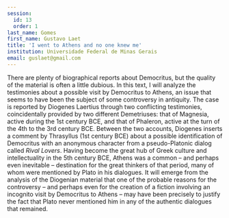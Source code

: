 ```yaml
---
session:
  id: 13
  order: 1
last_name: Gomes
first_name: Gustavo Laet
title: 'I went to Athens and no one knew me'
institution: Universidade Federal de Minas Gerais
email: guslaet@gmail.com
---
```

There are plenty of biographical reports about Democritus, but the quality of the material is often a little dubious. In this text, I will analyze the testimonies about a possible visit by Democritus to Athens, an issue that seems to have been the subject of some controversy in antiquity. The case is reported by Diogenes Laertius through two conflicting testimonies, coincidentally provided by two different Demetriuses: that of Magnesia, active during the 1st century BCE, and that of Phaleron, active at the turn of the 4th to the 3rd century BCE. Between the two accounts, Diogenes inserts a comment by Thrasyllus (1st century BCE) about a possible identification of Democritus with an anonymous character from a pseudo-Platonic dialog called *Rival Lovers*. Having become the great hub of Greek culture and intellectuality in the 5th century BCE, Athens was a common – and perhaps even inevitable – destination for the great thinkers of that period, many of whom were mentioned by Plato in his dialogues. It will emerge from the analysis of the Diogenian material that one of the probable reasons for the controversy – and perhaps even for the creation of a fiction involving an incognito visit by Democritus to Athens – may have been precisely to justify the fact that Plato never mentioned him in any of the authentic dialogues that remained.

